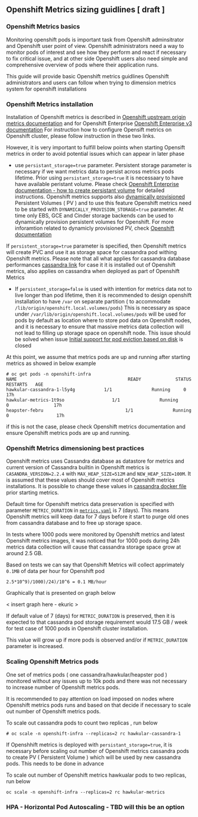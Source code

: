 ## Openshift Metrics sizing guidlines [ draft ]

### Openshift Metrics basics

Monitoring openshift pods is important task from Openshift adminsitrator and Openshift user point
of view. Openshift administrators need a way to monitor pods of interest and see how they perform and react if necessary
to fix critical issue, and at other side Openshift users also need simple and comprehensive overview of pods where their
application runs.

This guide will provide basic Openshift metrics guidlines Openshift administrators and users can
follow when trying to dimension metrics system for openshift installations

### Openshift Metrics installation

Installation of Openshift metrics is described in [Openshift upstream origin metrics documentation](https://github.com/openshift/origin-metrics )
and for Openshift Enterprise [Openshift Enterprise v3 documentation](https://docs.openshift.com/enterprise/3.2/install_config/cluster_metrics.html)
For instruction how to configure Opensift metrics on Openshift cluster, please follow instruction
in these two links.

However, it is very important to fulfill below points when starting Opensift metrics in order to avoid potential issues which can
appear in later phase


- use `persistant_storage=true` parameter. Persistent storage parameter is necessary if we want metrics
data to persist across metrics pods lifetime. Prior using `persistant_storage=true` it is necessaary to have have available
peristant volume. Please check [Openshift Enterprise documentation - how to create persistant volume](https://docs.openshift.com/enterprise/3.2/dev_guide/persistent_volumes.html)
for detailed instructions.
Openshift metrics supports also [dynamically provisioned](https://github.com/openshift/origin-metrics/blob/master/metrics.yaml#L130)
Persistent Volumes ( PV ) and to use this feature Openshift metrics need to be started with
`DYNAMICALLY_PROVISION_STORAGE=true`
parameter. At time only EBS, GCE and Cinder storage backends can be used to dynamically
provision persistent volumes for Openshift. For more inforamtion related to dynamicly provisioned PV, check
[Openshift documentation](https://docs.openshift.com/enterprise/3.2/install_config/persistent_storage/dynamically_provisioning_pvs.html)

If ```persistent_storage=true``` parameter is specified, then Openshift metrics will create PVC and use it
as storage space for cassandra pod withing Openshift metrics.
Please note that all what applies for cassandra database performances [cassandra link](http://www.planetcassandra.org/blog/impact-of-shared-storage-on-cassandra/ ) for case it
it is installed out of Openshift metrics, also applies on cassandra when deployed as part of Openshift Metrics

- If `persistent_storage=false` is used with intention for metrics data not to live longer than pod lifetime,
then it is recommended to design openshift installation to have `/var` on separate partition ( to accommodate `/lib/origin/openshift.local.volumes/pods`)
This is necessary as space under `/var/lib/origin/openshift.local.volumes/pods` will be used for pods by default as location where to store pod data on Openshift nodes,
and it is necessary to ensure that massive metrics data collection will not lead to filling up storage space on openshift node.
This issue should be solved when issue [Initial support for pod eviction based on disk](https://github.com/kubernetes/kubernetes/pull/27199) is closed

At this point, we assume that metrics pods are up and running after starting metrics as showed in below example

 ```
 # oc get pods -n openshift-infra
 NAME                                          READY             STATUS      RESTARTS   AGE
 hawkular-cassandra-1-l5y4g           1/1               Running     0                 17h
 hawkular-metrics-1t9so                  1/1               Running     0                 17h
 heapster-febru                               1/1               Running     0                  17h

 ```
if this is not the case, please check Openshift metrics documentation and ensure Openshift metrics pods are up and running.

### Openshift Metrics dimensioning best practices

Openshift metrics uses Cassandra database as datastore for metrics and current version of Cassandra builtin in
 Openshift metrics is `CASANDRA_VERSION=2.2.4` with `MAX_HEAP_SIZE=512M` and `NEW_HEAP_SIZE=100M`. It is assumed that these values should
 cover most of Openshift metrics installations. It is possible to change these values in [cassandra docker file](https://github.com/openshift/origin-metrics/blob/master/cassandra/Dockerfile)
 prior starting metrics.


Default time for Openshift metrics data preservation is specified with parameter `METRIC_DURATION`  in  [`metrics.yaml`](https://github.com/openshift/origin-metrics/blob/master/metrics.yaml) is 7 (days).
This means Openshift metrics will keep data for 7 days before it start to purge old ones from cassandra database and to free
up storage space.

In tests where 1000 pods were monitored by Openshift metrics and latest Openshift metrics images, it was noticed that for 1000 pods during 24h metrics data
collection will cause that cassandra storage space grow at around 2.5 GB.

Based on tests we can say that Openshift Metrics will collect apprimately `0.1MB` of data per hour for Openshift pod

```
2.5*10^9)/1000)/24)/10^6 = 0.1 MB/hour
```
Graphically that is presented on graph below

< insert graph here - ekuric  >


If default value of 7 (days) for `METRIC_DURATION` is preserved, then it is expected to  that cassandra pod storage requirement
would 17.5 GB / week for test case of 1000 pods in Openshift cluster installation.

This value will grow up if more pods is observed and/or if `METRIC_DURATION` parameter is increased.



### Scaling Openshift Metrics pods

One set of metrics pods ( one cassandra/hawkular/heapster pod ) monitored without any issues up to 10k pods
and there was not necessary to increase number of Openshift metrics pods.

It is recommended to pay attention on load imposed on nodes where Openshift metrics pods runs and based on that decide
if necessary to scale out number of Openshift metrics pods.

To scale out cassandra pods to count two replicas , run below
```
# oc scale -n openshift-infra --replicas=2 rc hawkular-cassandra-1
```

If Openshhift metrics is deployed with `persistant_storage=true`, it is necessary before scaling out number of Openshift metrics
cassandra pods to create PV ( Persistent Volume )  which will be used by new cassandra pods. This needs to be done in advance


To scale out number of Openshift metrics hawkualar pods to two replicas, run below

```
oc scale -n openshift-infra --replicas=2 rc hawkular-metrics
```
### HPA - Horizontal Pod Autoscaling - TBD will this be an option
